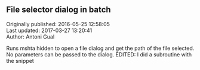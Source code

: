 ## File selector dialog in batch  
Originally published: 2016-05-25 12:58:05  
Last updated: 2017-03-27 13:20:41  
Author: Antoni Gual  
  
Runs mshta hidden to open a file dialog and get the path of the file selected. No parameters can be passed to the dialog.
EDITED: I did a subroutine with the snippet